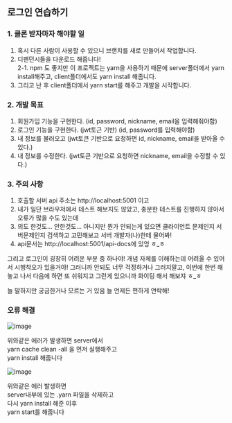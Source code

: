 ## 로그인 연습하기

### 1. 클론 받자마자 해야할 일

1. 혹시 다른 사람이 사용할 수 있으니 브랜치를 새로 만들어서 작업합니다.
2. 디펜던시들을 다운로드 해줍니다!  <br/>
2-1. npm 도 좋지만 이 프로젝트는 yarn을 사용하기 때문에 server폴더에서 yarn install해주고, client폴더에서도 yarn install 해줍니다.
3. 그리고 난 후 client폴더에서 yarn start를 해주고 개발을 시작합니다.


### 2. 개발 목표

1. 회원가입 기능을 구현한다. (id, password, nickname, email을 입력해줘야함)
2. 로그인 기능을 구현한다. (jwt토근 기반) (id, password를 입력해야함)
3. 내 정보를 불러오고 (jwt토큰 기반으로 요청하면 id, nickname, email을 받아올 수 있다.)
4. 내 정보를 수정한다. (jwt토큰 기반으로 요청하면 nickname, email을 수정할 수 있다.)


### 3. 주의 사항

1. 호출할 서버 api 주소는 http://localhost:5001 이고
2. 내가 일단 브라우저에서 테스트 해보지도 않았고, 충분한 테스트를 진행하지 않아서 오류가 많을 수도 있는데
3. 의도 한것도... 안한것도... 아니지만 뭔가 안되는게 있으면 클라이언트 문제인지 서버문제인지 검색하고 고민해보고 서버 개발자(나)한테 물어봐!
4. api문서는 http://localhost:5001/api-docs에 있엉 ㅎ_ㅎ

그리고 로그인이 굉장히 어려운 부분 중 하나야! 개념 자체를 이해하는데 어려울 수 있어서 시행착오가 있을거야! 그러니까 안되도 너무 걱정하거나 그러지말고, 이번에 한번 해놓고 나서 다음에 하면 또 쉬워지고 그런게 있으니까 화이팅 해서 해보쟈 ㅎ_ㅎ

늘 말하지만 궁금한거나 모르는 거 있음 늘 언제든 편하게 연락해!


### 오류 해결
![image](https://user-images.githubusercontent.com/69836010/173842422-3c6d4e9e-69c4-4856-ba6c-b02920d7c717.png)


위와같은 에러가 발생하면 server에서  <br/>
yarn cache clean -all 을 먼저 실행해주고 <br/>
yarn install 해줍니다


![image](https://user-images.githubusercontent.com/69836010/173872048-1705ac83-a1e6-4336-832b-5fafb172f9cc.png)


위와같은 에러 발생하면 <br/>
server내부에 있는 .yarn 파일을 삭제하고 <br/> 
다시 yarn install 해준 이후 <br/> 
yarn start를 해줍니다
